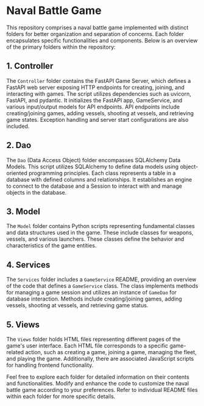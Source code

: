 # Naval Battle Game

This repository comprises a naval battle game implemented with distinct folders for better organization and separation of concerns. Each folder encapsulates specific functionalities and components. Below is an overview of the primary folders within the repository:

## 1. Controller

The `Controller` folder contains the FastAPI Game Server, which defines a FastAPI web server exposing HTTP endpoints for creating, joining, and interacting with games. The script utilizes dependencies such as uvicorn, FastAPI, and pydantic. It initializes the FastAPI app, GameService, and various input/output models for API endpoints. API endpoints include creating/joining games, adding vessels, shooting at vessels, and retrieving game states. Exception handling and server start configurations are also included.

## 2. Dao

The `Dao` (Data Access Object) folder encompasses SQLAlchemy Data Models. This script utilizes SQLAlchemy to define data models using object-oriented programming principles. Each class represents a table in a database with defined columns and relationships. It establishes an engine to connect to the database and a Session to interact with and manage objects in the database.

## 3. Model

The `Model` folder contains Python scripts representing fundamental classes and data structures used in the game. These include classes for weapons, vessels, and various launchers. These classes define the behavior and characteristics of the game entities.

## 4. Services

The `Services` folder includes a `GameService` README, providing an overview of the code that defines a `GameService` class. The class implements methods for managing a game session and utilizes an instance of `GameDao` for database interaction. Methods include creating/joining games, adding vessels, shooting at vessels, and retrieving game status.

## 5. Views

The `Views` folder holds HTML files representing different pages of the game's user interface. Each HTML file corresponds to a specific game-related action, such as creating a game, joining a game, managing the fleet, and playing the game. Additionally, there are associated JavaScript scripts for handling frontend functionality.

Feel free to explore each folder for detailed information on their contents and functionalities. Modify and enhance the code to customize the naval battle game according to your preferences. Refer to individual README files within each folder for more specific details.
